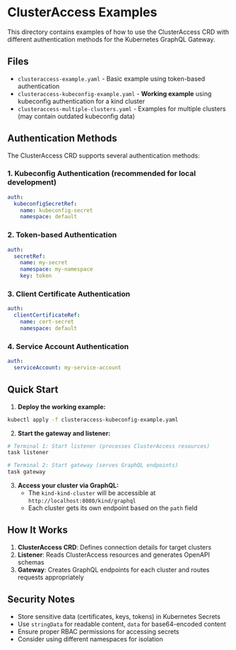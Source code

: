 # ClusterAccess Examples

This directory contains examples of how to use the ClusterAccess CRD with different authentication methods for the Kubernetes GraphQL Gateway.

## Files

- `clusteraccess-example.yaml` - Basic example using token-based authentication
- `clusteraccess-kubeconfig-example.yaml` - **Working example** using kubeconfig authentication for a kind cluster
- `clusteraccess-multiple-clusters.yaml` - Examples for multiple clusters (may contain outdated kubeconfig data)

## Authentication Methods

The ClusterAccess CRD supports several authentication methods:

### 1. Kubeconfig Authentication (recommended for local development)
```yaml
auth:
  kubeconfigSecretRef:
    name: kubeconfig-secret
    namespace: default
```

### 2. Token-based Authentication 
```yaml
auth:
  secretRef:
    name: my-secret
    namespace: my-namespace
    key: token
```

### 3. Client Certificate Authentication
```yaml
auth:
  clientCertificateRef:
    name: cert-secret
    namespace: default
```

### 4. Service Account Authentication
```yaml
auth:
  serviceAccount: my-service-account
```

## Quick Start

1. **Deploy the working example:**
```bash
kubectl apply -f clusteraccess-kubeconfig-example.yaml
```

2. **Start the gateway and listener:**
```bash
# Terminal 1: Start listener (processes ClusterAccess resources)
task listener

# Terminal 2: Start gateway (serves GraphQL endpoints)
task gateway
```

3. **Access your cluster via GraphQL:**
   - The `kind-kind-cluster` will be accessible at `http://localhost:8080/kind/graphql`
   - Each cluster gets its own endpoint based on the `path` field

## How It Works

1. **ClusterAccess CRD**: Defines connection details for target clusters
2. **Listener**: Reads ClusterAccess resources and generates OpenAPI schemas
3. **Gateway**: Creates GraphQL endpoints for each cluster and routes requests appropriately

## Security Notes

- Store sensitive data (certificates, keys, tokens) in Kubernetes Secrets
- Use `stringData` for readable content, `data` for base64-encoded content  
- Ensure proper RBAC permissions for accessing secrets
- Consider using different namespaces for isolation 